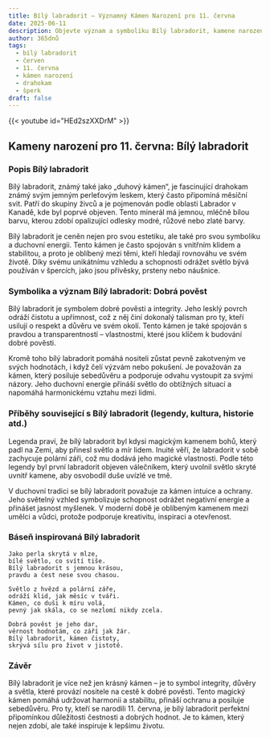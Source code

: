 ```yaml
---
title: Bílý labradorit – Významný Kámen Narození pro 11. června
date: 2025-06-11
description: Objevte význam a symboliku Bílý labradorit, kamene narození pro 11. června, který symbolizuje Dobrá pověst. Přečtěte si legendy a inspirující příběhy.
author: 365dnů
tags:
  - bílý labradorit
  - červen
  - 11. června
  - kámen narození
  - drahokam
  - šperk
draft: false
---
```


{{< youtube id="HEd2szXXDrM" >}}

## Kameny narození pro 11. června: Bílý labradorit

### Popis Bílý labradorit

Bílý labradorit, známý také jako „duhový kámen“, je fascinující drahokam známý svým jemným perleťovým leskem, který často připomíná měsíční svit. Patří do skupiny živců a je pojmenován podle oblasti Labrador v Kanadě, kde byl poprvé objeven. Tento minerál má jemnou, mléčně bílou barvu, kterou zdobí opalizující odlesky modré, růžové nebo zlaté barvy.

Bílý labradorit je ceněn nejen pro svou estetiku, ale také pro svou symboliku a duchovní energii. Tento kámen je často spojován s vnitřním klidem a stabilitou, a proto je oblíbený mezi těmi, kteří hledají rovnováhu ve svém životě. Díky svému unikátnímu vzhledu a schopnosti odrážet světlo bývá používán v špercích, jako jsou přívěsky, prsteny nebo náušnice.

### Symbolika a význam Bílý labradorit: Dobrá pověst

Bílý labradorit je symbolem dobré pověsti a integrity. Jeho lesklý povrch odráží čistotu a upřímnost, což z něj činí dokonalý talisman pro ty, kteří usilují o respekt a důvěru ve svém okolí. Tento kámen je také spojován s pravdou a transparentností – vlastnostmi, které jsou klíčem k budování dobré pověsti.

Kromě toho bílý labradorit pomáhá nositeli zůstat pevně zakotveným ve svých hodnotách, i když čelí výzvám nebo pokušení. Je považován za kámen, který posiluje sebedůvěru a podporuje odvahu vystoupit za svými názory. Jeho duchovní energie přináší světlo do obtížných situací a napomáhá harmonickému vztahu mezi lidmi.

### Příběhy související s Bílý labradorit (legendy, kultura, historie atd.)

Legenda praví, že bílý labradorit byl kdysi magickým kamenem bohů, který padl na Zemi, aby přinesl světlo a mír lidem. Inuité věří, že labradorit v sobě zachycuje polární záři, což mu dodává jeho magické vlastnosti. Podle této legendy byl první labradorit objeven válečníkem, který uvolnil světlo skryté uvnitř kamene, aby osvobodil duše uvízlé ve tmě.

V duchovní tradici se bílý labradorit považuje za kámen intuice a ochrany. Jeho světelný vzhled symbolizuje schopnost odrážet negativní energie a přinášet jasnost myšlenek. V moderní době je oblíbeným kamenem mezi umělci a vůdci, protože podporuje kreativitu, inspiraci a otevřenost.

### Báseň inspirovaná Bílý labradorit

```
Jako perla skrytá v mlze,  
bílé světlo, co svítí tiše.  
Bílý labradorit s jemnou krásou,  
pravdu a čest nese svou chasou.

Světlo z hvězd a polární záře,  
odráží klid, jak měsíc v tváři.  
Kámen, co duši k míru volá,  
pevný jak skála, co se nezlomí nikdy zcela.

Dobrá pověst je jeho dar,  
věrnost hodnotám, co září jak žár.  
Bílý labradorit, kámen čistoty,  
skrývá sílu pro život v jistotě.
```

### Závěr

Bílý labradorit je více než jen krásný kámen – je to symbol integrity, důvěry a světla, které provází nositele na cestě k dobré pověsti. Tento magický kámen pomáhá udržovat harmonii a stabilitu, přináší ochranu a posiluje sebedůvěru. Pro ty, kteří se narodili 11. června, je bílý labradorit perfektní připomínkou důležitosti čestnosti a dobrých hodnot. Je to kámen, který nejen zdobí, ale také inspiruje k lepšímu životu.